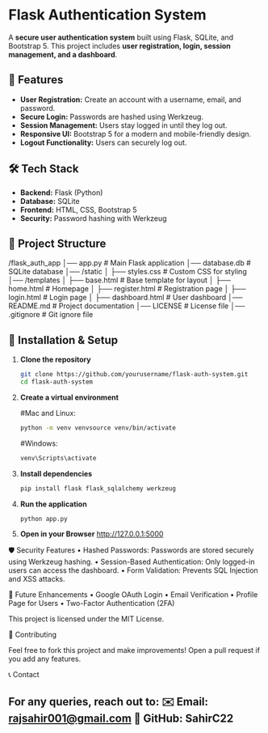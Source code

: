 # Flask Authentication System  

A **secure user authentication system** built using Flask, SQLite, and Bootstrap 5. This project includes **user registration, login, session management, and a dashboard**.  

## 🚀 Features  
- **User Registration:** Create an account with a username, email, and password.  
- **Secure Login:** Passwords are hashed using Werkzeug.  
- **Session Management:** Users stay logged in until they log out.  
- **Responsive UI:** Bootstrap 5 for a modern and mobile-friendly design.  
- **Logout Functionality:** Users can securely log out.  

## 🛠️ Tech Stack  
- **Backend:** Flask (Python)  
- **Database:** SQLite  
- **Frontend:** HTML, CSS, Bootstrap 5  
- **Security:** Password hashing with Werkzeug  

## 📂 Project Structure  
/flask_auth_app
│── app.py                # Main Flask application
│── database.db            # SQLite database
│── /static
│   ├── styles.css         # Custom CSS for styling
│── /templates
│   ├── base.html          # Base template for layout
│   ├── home.html          # Homepage
│   ├── register.html      # Registration page
│   ├── login.html         # Login page
│   ├── dashboard.html     # User dashboard
│── README.md              # Project documentation
│── LICENSE                # License file
│── .gitignore             # Git ignore file

## 🎯 Installation & Setup  
1. **Clone the repository**  
   ```bash
   git clone https://github.com/yourusername/flask-auth-system.git
   cd flask-auth-system

2. **Create a virtual environment**
   
   #Mac and Linux:
   ```bash
   python -m venv venvsource venv/bin/activate
   ```
   #Windows:
   ```bash
   venv\Scripts\activate
   ```

3. **Install dependencies**
   ```bash
   pip install flask flask_sqlalchemy werkzeug
   ```
4. **Run the application**
   ```bash
   python app.py
   ```
5. **Open in your Browser**
   http://127.0.0.1:5000

🛡️ Security Features
	•	Hashed Passwords: Passwords are stored securely using Werkzeug hashing.
	•	Session-Based Authentication: Only logged-in users can access the dashboard.
	•	Form Validation: Prevents SQL Injection and XSS attacks.

🌟 Future Enhancements
	•	Google OAuth Login
	•	Email Verification
	•	Profile Page for Users
	•	Two-Factor Authentication (2FA)

   This project is licensed under the MIT License.

🤝 Contributing

Feel free to fork this project and make improvements! Open a pull request if you add any features.

📞 Contact

For any queries, reach out to:
✉️ Email: rajsahir001@gmail.com
🔗 GitHub: SahirC22
---

